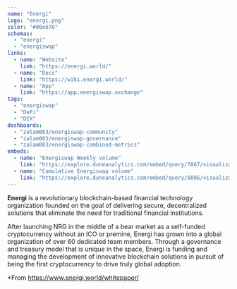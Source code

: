 ```yaml
---
name: "Energi"
logo: "energi.png"
color: "#00e676"
schemas:
  - "energi"
  - "energiswap"
links:
  - name: "Website"
    link: "https://energi.world/"
  - name: "Docs"
    link: "https://wiki.energi.world/"
  - name: "App"
    link: "https://app.energiswap.exchange"
tags:
  - "energiswap"
  - "DeFi"
  - "DEX"
dashboards:
  - "zalam003/energiswap-community"
  - "zalam003/energiswap-governance"
  - "zalam003/energiswap-combined-metrics"
embeds:
  - name: "Energiswap Weekly volume"
    link: "https://explore.duneanalytics.com/embed/query/7867/visualization/15678?api_key=0jqZBJ3gFo2akmqhcBPwCgG11dXEDey8m3NlkvF6" 
  - name: "Cumulative Energiswap volume"
    link: "https://explore.duneanalytics.com/embed/query/8086/visualization/16180?api_key=AfneRAzINw7GQeEOYd6ixGKZUL8A0RfalGTXvmEP" 
---
```

**Energi** is a revolutionary blockchain-based financial technology organization founded on the goal of delivering secure, decentralized solutions that eliminate the need for traditional financial institutions. 


After launching NRG in the middle of a bear market as a self-funded cryptocurrency without an ICO or premine, Energi has grown into a global organization of over 60 dedicated team members. Through a governance and treasury model that is unique in the space, Energi is funding and managing the development of innovative blockchain solutions in pursuit of being the first cryptocurrency to drive truly global adoption.

*From https://www.energi.world/whitepaper/

